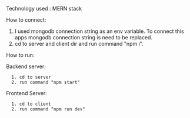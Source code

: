 Technology used : MERN stack

How to connect:
   1. I used mongodb connection string as an env variable. To connect this apps mongodb connection string is need to be replaced.
   2. cd to server and client dir and run command "npm i".  

How to run:

   Backend server:
   
      1. cd to server
      2. run command "npm start" 
      
   Frontend Server:
   
      1. cd to client
      2. run command "npm run dev"
   

